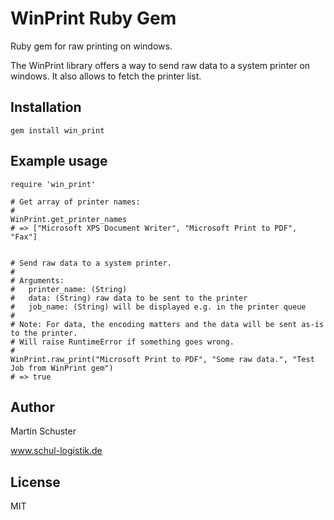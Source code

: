 # WinPrint Ruby Gem

Ruby gem for raw printing on windows.

The WinPrint library offers a way to send raw data to
a system printer on windows. It also allows to fetch the
printer list.

## Installation

    gem install win_print

## Example usage

    require 'win_print'

    # Get array of printer names:
    #
    WinPrint.get_printer_names
    # => ["Microsoft XPS Document Writer", "Microsoft Print to PDF", "Fax"]


    # Send raw data to a system printer.
    #
    # Arguments:
    #   printer_name: (String)
    #   data: (String) raw data to be sent to the printer
    #   job_name: (String) will be displayed e.g. in the printer queue
    #
    # Note: For data, the encoding matters and the data will be sent as-is to the printer.
    # Will raise RuntimeError if something goes wrong.
    #
    WinPrint.raw_print("Microsoft Print to PDF", "Some raw data.", "Test Job from WinPrint gem")
    # => true

## Author

Martin Schuster

www.schul-logistik.de

## License

MIT

